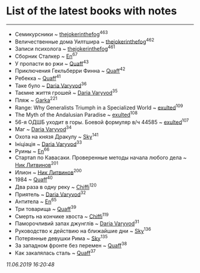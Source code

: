 # List of the latest books with notes
---

* Семикурсники ~ [thejokerinthefog](users/317/317244423-vkontakte)<sup>463</sup>
* Величественные дома Уилтшира ~ [thejokerinthefog](users/317/317244423-vkontakte)<sup>462</sup>
* Записи психолога ~ [thejokerinthefog](users/317/317244423-vkontakte)<sup>461</sup>
* Сборник Сталкер ~ [En](users/333/333646551-vkontakte)<sup>67</sup>
* У пропасти во ржи ~ [Quaff](users/122/12267158-vkontakte)<sup>43</sup>
* Приключения Гекльберри Финна ~ [Quaff](users/122/12267158-vkontakte)<sup>42</sup>
* Ребекка ~ [Quaff](users/122/12267158-vkontakte)<sup>41</sup>
* Таке було ~ [Daria Varyvod](users/829/829893410524253-facebook)<sup>36</sup>
* Таємне життя грошей ~ [Daria Varyvod](users/829/829893410524253-facebook)<sup>35</sup>
* Пляж ~ [Garka](users/115/115753719718250012620-google)<sup>221</sup>
* Range: Why Generalists Triumph in a Specialized World ~ [exulted](users/100/100599204551896265722-google)<sup>109</sup>
* The Myth of the Andalusian Paradise ~ [exulted](users/100/100599204551896265722-google)<sup>108</sup>
* 56-я ОДШБ уходит в горы. Боевой формуляр в/ч 44585 ~ [exulted](users/100/100599204551896265722-google)<sup>107</sup>
* Маг ~ [Daria Varyvod](users/829/829893410524253-facebook)<sup>34</sup>
* Охота на князя Дракулу ~ [Sky](users/118/118049897850017649660-google)<sup>141</sup>
* Ініціація ~ [Daria Varyvod](users/829/829893410524253-facebook)<sup>33</sup>
* Руины ~ [En](users/333/333646551-vkontakte)<sup>66</sup>
* Стартап по Кавасаки. Проверенные методы начала любого дела ~ [Ник Литвинов](users/241/241974816-vkontakte)<sup>201</sup>
* Илион ~ [Ник Литвинов](users/241/241974816-vkontakte)<sup>200</sup>
* 1984 ~ [Quaff](users/122/12267158-vkontakte)<sup>40</sup>
* Два раза в одну реку ~ [Chiffi](users/105/105831994080785626680-google)<sup>120</sup>
* Приятель ~ [Daria Varyvod](users/829/829893410524253-facebook)<sup>32</sup>
* Антитела ~ [En](users/333/333646551-vkontakte)<sup>65</sup>
* Три товарища ~ [Quaff](users/122/12267158-vkontakte)<sup>39</sup>
* Смерть на кончике хвоста ~ [Chiffi](users/105/105831994080785626680-google)<sup>119</sup>
* Паморочливий запах джунглів ~ [Daria Varyvod](users/829/829893410524253-facebook)<sup>31</sup>
* Руководство к действию на ближайшие дни ~ [Sky](users/118/118049897850017649660-google)<sup>136</sup>
* Потерянные девушки Рима ~ [Sky](users/118/118049897850017649660-google)<sup>135</sup>
* За западном фронте без перемен ~ [Quaff](users/122/12267158-vkontakte)<sup>38</sup>
* Как закалялась сталь ~ [Quaff](users/122/12267158-vkontakte)<sup>37</sup>


_11.06.2019 16:20:48_
